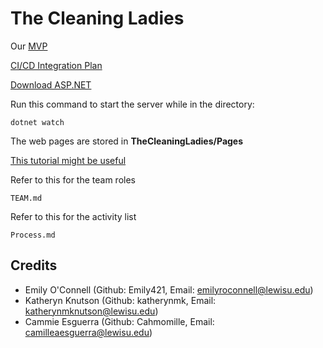 # The Cleaning Ladies

Our [MVP](The_Cleaning_Ladies_MVP.md)

[CI/CD Integration Plan](CI_CD_Integration_Plan.md)

[Download ASP.NET](https://dotnet.microsoft.com/en-us/learn/aspnet/hello-world-tutorial/install)

Run this command to start the server while in the directory:
```
dotnet watch
```

The web pages are stored in **TheCleaningLadies/Pages**

[This tutorial might be useful](https://learn.microsoft.com/en-us/training/modules/create-razor-pages-aspnet-core/?WT.mc_id=dotnet-35129-website)

Refer to this for the team roles
```
TEAM.md
```
Refer to this for the activity list
```
Process.md
````

## Credits
- Emily O'Connell (Github: Emily421, Email: emilyroconnell@lewisu.edu)
- Katheryn Knutson (Github: katherynmk, Email: katherynmknutson@lewisu.edu)
- Cammie Esguerra (Github: Cahmomille, Email: camilleaesguerra@lewisu.edu) 
